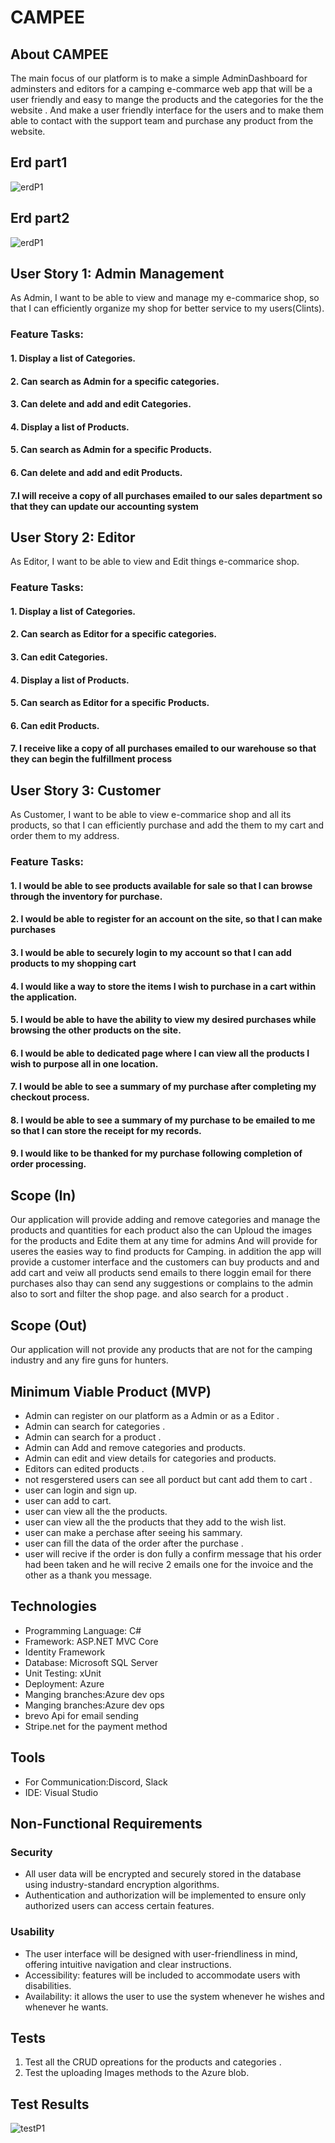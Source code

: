 # CAMPEE

## About CAMPEE

The main focus of our platform is to make a simple AdminDashboard for adminsters and editors for a camping e-commarce web app that will be a user friendly and easy to mange the products and the categories for the the website .
  And make a user friendly  interface for the users and to make them able to contact with the support team and purchase  any product from the website.
## Erd part1

![erdP1](./Camping/readmeAssets/lab26erd.PNG)


## Erd part2

![erdP1](./Camping/readmeAssets/Ecommercerd.PNG)

## User Story 1:  Admin Management

As Admin, I want to be able to view and manage my e-commarice shop, so that I can efficiently organize my shop for better service to my users(Clints).

###  Feature Tasks:

#### 1. Display a list of  Categories.
#### 2. Can search as Admin for a specific categories.
#### 3. Can delete and add and edit Categories.
#### 4. Display a list of  Products.
#### 5. Can search as Admin for a specific Products.
#### 6. Can delete and add and edit Products.
#### 7.I will receive a copy of all purchases emailed to our sales department so that they can update our accounting system

## User Story 2:  Editor

As Editor, I want to be able to view and Edit things e-commarice shop.

###  Feature Tasks:

#### 1. Display a list of  Categories.
#### 2. Can search as Editor for a specific categories.
#### 3. Can edit Categories.
#### 4. Display a list of  Products.
#### 5. Can search as Editor for a specific Products.
#### 6. Can edit Products.
#### 7. I receive like a copy of all purchases emailed to our warehouse so that they can begin the fulfillment process

## User Story 3: Customer

As Customer, I want to be able to view  e-commarice shop and all its products, so that I can efficiently purchase and add the them to my cart and order them to my address. 

###  Feature Tasks:
#### 1. I would be able to see products available for sale so that I can browse through the inventory for purchase.
#### 2. I would be able to register for an account on the site, so that I can make purchases
#### 3. I  would be able to securely login to my account so that I can add products to my shopping cart
#### 4. I would like a way to store the items I wish to purchase in a cart within the application.
#### 5. I  would be able to have the ability to view my desired purchases while browsing the other products on the site.
#### 6. I would be able to dedicated page where I can view all the products I wish to purpose all in one location.
#### 7. I  would be able to see a summary of my purchase after completing my checkout process.
#### 8. I  would be able to see  a summary of my purchase to be emailed to me so that I can store the receipt for my records.
#### 9. I would like to be thanked for my purchase following completion of order processing.


## Scope (In)

Our application will  provide adding and remove categories and manage the products and quantities  for each product also the can Uploud the images for the products and Edite them at any time for admins
And will provide  for useres the easies way to find products for Camping. in addition the app will provide a customer interface and the customers can buy products and and add cart and veiw all products send emails to there loggin email for there purchases 
also thay can send any suggestions or complains to the admin also to sort and filter the shop page. and also search for a product .
## Scope (Out)

Our application will not provide any products that are not for the camping industry and any fire guns for hunters.

## Minimum Viable Product (MVP)

- Admin can register on our platform as a Admin or as a Editor .
- Admin can search for categories .
- Admin can search  for a product .
- Admin can Add and remove categories and products.
- Admin can edit and view details for  categories and products.
- Editors can edited products .
- not resgerstered users can see all porduct but cant add them to cart .
- user can login and sign up.
- user can add to cart.
- user can view all the the products.
- user can view all the the products that they add to the wish list.
- user can make a perchase after seeing his sammary.
- user can fill the data of the order after the purchase .
- user will recive if the order is don fully a confirm message that his order had been taken and he will recive 2 emails one  for the invoice and the other as a thank you message.


## Technologies

- Programming Language: C#
- Framework: ASP.NET  MVC Core
- Identity Framework
- Database: Microsoft SQL Server
- Unit Testing: xUnit
- Deployment: Azure
- Manging branches:Azure dev ops
- Manging branches:Azure dev ops
- brevo Api for email sending
- Stripe.net for the payment method

## Tools

- For Communication:Discord, Slack
- IDE: Visual Studio

## Non-Functional Requirements

### Security

- All user data will be encrypted and securely stored in the database using industry-standard encryption algorithms.
- Authentication and authorization will be implemented to ensure only authorized users can access certain features.

### Usability

- The user interface will be designed with user-friendliness in mind, offering intuitive navigation and clear instructions.
- Accessibility: features will be included to accommodate users with disabilities.
- Availability: it allows the user to use the system whenever he wishes and whenever he wants.

## Tests

1. Test all the CRUD opreations for  the products and categories .
2. Test the uploading Images methods to the Azure blob.

 ## Test Results

![testP1](./Camping/readmeAssets/testEcommerceP2.PNG)




